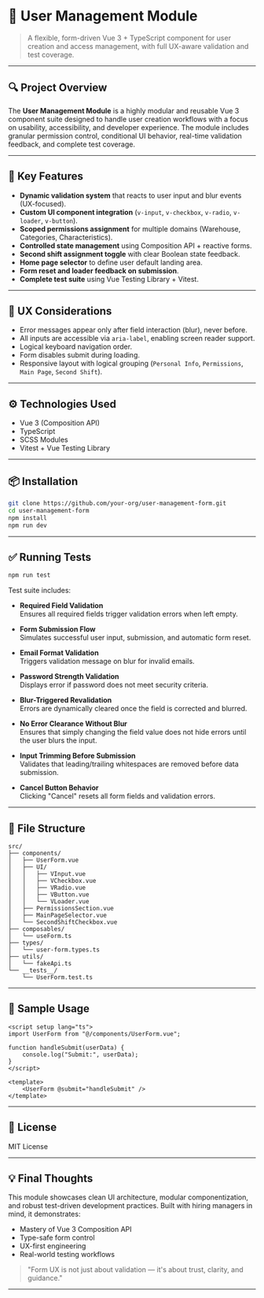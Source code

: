 # 🧩 User Management Module

> A flexible, form-driven Vue 3 + TypeScript component for user creation and access management, with full UX-aware validation and test coverage.

---

## 🔍 Project Overview

The **User Management Module** is a highly modular and reusable Vue 3 component suite designed to handle user creation workflows with a focus on usability, accessibility, and developer experience. The module includes granular permission control, conditional UI behavior, real-time validation feedback, and complete test coverage.

---

## 🚀 Key Features

-   **Dynamic validation system** that reacts to user input and blur events (UX-focused).
-   **Custom UI component integration** (`v-input`, `v-checkbox`, `v-radio`, `v-loader`, `v-button`).
-   **Scoped permissions assignment** for multiple domains (Warehouse, Categories, Characteristics).
-   **Controlled state management** using Composition API + reactive forms.
-   **Second shift assignment toggle** with clear Boolean state feedback.
-   **Home page selector** to define user default landing area.
-   **Form reset and loader feedback on submission**.
-   **Complete test suite** using Vue Testing Library + Vitest.

---

## 🧠 UX Considerations

-   Error messages appear only after field interaction (blur), never before.
-   All inputs are accessible via `aria-label`, enabling screen reader support.
-   Logical keyboard navigation order.
-   Form disables submit during loading.
-   Responsive layout with logical grouping (`Personal Info`, `Permissions`, `Main Page`, `Second Shift`).

---

## ⚙️ Technologies Used

-   Vue 3 (Composition API)
-   TypeScript
-   SCSS Modules
-   Vitest + Vue Testing Library

---

## 📦 Installation

```bash
git clone https://github.com/your-org/user-management-form.git
cd user-management-form
npm install
npm run dev
```

---

## ✅ Running Tests

```bash
npm run test
```

Test suite includes:

-   **Required Field Validation**  
    Ensures all required fields trigger validation errors when left empty.

-   **Form Submission Flow**  
    Simulates successful user input, submission, and automatic form reset.

-   **Email Format Validation**  
    Triggers validation message on blur for invalid emails.

-   **Password Strength Validation**  
    Displays error if password does not meet security criteria.

-   **Blur-Triggered Revalidation**  
    Errors are dynamically cleared once the field is corrected and blurred.

-   **No Error Clearance Without Blur**  
    Ensures that simply changing the field value does not hide errors until the user blurs the input.

-   **Input Trimming Before Submission**  
    Validates that leading/trailing whitespaces are removed before data submission.

-   **Cancel Button Behavior**  
    Clicking "Cancel" resets all form fields and validation errors.

---

## 📁 File Structure

```
src/
├── components/
│   ├── UserForm.vue
│   ├── UI/
│   │   ├── VInput.vue
│   │   ├── VCheckbox.vue
│   │   ├── VRadio.vue
│   │   ├── VButton.vue
│   │   └── VLoader.vue
│   ├── PermissionsSection.vue
│   ├── MainPageSelector.vue
│   └── SecondShiftCheckbox.vue
├── composables/
│   └── useForm.ts
├── types/
│   └── user-form.types.ts
├── utils/
│   └── fakeApi.ts
└── __tests__/
    └── UserForm.test.ts
```

---

## 📌 Sample Usage

```vue
<script setup lang="ts">
import UserForm from "@/components/UserForm.vue";

function handleSubmit(userData) {
    console.log("Submit:", userData);
}
</script>

<template>
    <UserForm @submit="handleSubmit" />
</template>
```

---

## 📄 License

MIT License

---

## 💡 Final Thoughts

This module showcases clean UI architecture, modular componentization, and robust test-driven development practices. Built with hiring managers in mind, it demonstrates:

-   Mastery of Vue 3 Composition API
-   Type-safe form control
-   UX-first engineering
-   Real-world testing workflows

> "Form UX is not just about validation — it's about trust, clarity, and guidance."

---
